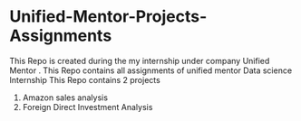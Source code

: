 # Unified-Mentor-Projects-Assignments
This Repo is created during the my internship under company Unified Mentor .
This Repo contains all assignments of unified mentor Data science Internship
This Repo contains 2 projects
1. Amazon sales analysis
2. Foreign Direct Investment Analysis
